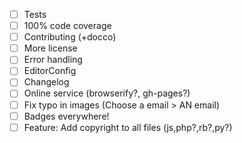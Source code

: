  - [ ] Tests
 - [ ] 100% code coverage
 - [ ] Contributing (+docco)
 - [ ] More license
 - [ ] Error handling
 - [ ] EditorConfig
 - [ ] Changelog
 - [ ] Online service (browserify?, gh-pages?)
 - [ ] Fix typo in images (Choose a email > AN email)
 - [ ] Badges everywhere!
 - [ ] Feature: Add copyright to all files (js,php?,rb?,py?)